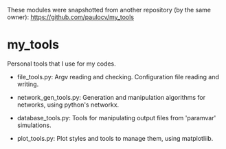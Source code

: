 These modules were snapshotted from another repository (by the same owner): https://github.com/paulocv/my_tools

# my_tools
Personal tools that I use for my codes.

* file_tools.py:
  Argv reading and checking. Configuration file reading and writing.

* network_gen_tools.py:
  Generation and manipulation algorithms for networks, using python's networkx.
  
* database_tools.py:
  Tools for manipulating output files from 'paramvar' simulations.

* plot_tools.py: 
  Plot styles and tools to manage them, using matplotliib.
